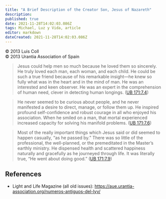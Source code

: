```yaml
---
title: "A Brief Description of the Creator Son, Jesus of Nazareth"
description: 
published: true
date: 2021-11-28T14:02:03.086Z
tags: Michael, Luz y Vida, article
editor: markdown
dateCreated: 2021-11-28T14:02:03.086Z
---
```


<p class="v-card v-sheet theme--light gray lighten-3 px-2">© 2013 Luis Coll<br>© 2013 Urantia Association of Spain</p>


> Jesus could help men so much because he loved them so sincerely. He truly loved each man, each woman, and each child. He could be such a true friend because of his remarkable insight—he knew so fully what was in the heart and in the mind of man. He was an interested and keen observer. He was an expert in the comprehension of human need, clever in detecting human longings. ([UB 171:7.4](/en/The_Urantia_Book/171#p7_4))

> He never seemed to be curious about people, and he never manifested a desire to direct, manage, or follow them up. He inspired profound self-confidence and robust courage in all who enjoyed his association. When he smiled on a man, that mortal experienced increased capacity for solving his manifold problems. ([UB 171:7.6](/en/The_Urantia_Book/171#p7_6))

> Most of the really important things which Jesus said or did seemed to happen casually, “as he passed by.” There was so little of the professional, the well-planned, or the premeditated in the Master’s earthly ministry. He dispensed health and scattered happiness naturally and gracefully as he journeyed through life. It was literally true, “He went about doing good.” ([UB 171:7.9](/en/The_Urantia_Book/171#p7_9))

## References

- Light and Life Magazine (all old issues): https://aue.urantia-association.org/numeros-antiguos-del-lyv/

